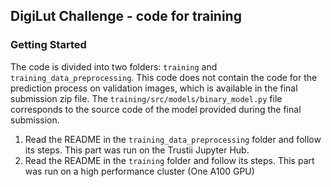 ## DigiLut Challenge - code for training

### Getting Started
The code is divided into two folders:
```training``` and ```training_data_preprocessing```.
This code does not contain the code for the prediction process on validation images, which is available in the final submission zip file. The ```training/src/models/binary_model.py``` file corresponds to the source code of the model provided during the final submission.

1. Read the README in the ```training_data_preprocessing``` folder and follow its steps. This part was run on the Trustii Jupyter Hub.
2. Read the README in the ```training``` folder and follow its steps. This part was run on a high performance cluster (One A100 GPU)


